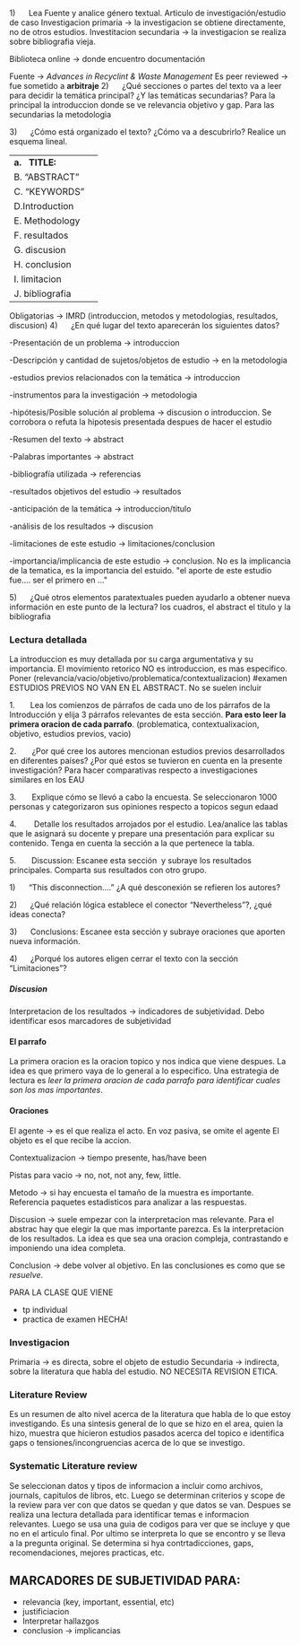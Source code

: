 1)      Lea Fuente y analice género textual. Articulo de investigación/estudio de caso
Investigacion primaria -> la investigacion se obtiene directamente, no de otros estudios.
Investitacion secundaria -> la investigacion se realiza sobre bibliografia vieja.

Biblioteca online -> donde encuentro documentación

Fuente -> *Advances in Recyclint & Waste Management*
Es peer reviewed -> fue sometido a **arbitraje**
2)      ¿Qué secciones o partes del texto va a leer para decidir la temática principal? ¿Y las temáticas secundarias? Para la principal la introduccion donde se ve relevancia objetivo y gap. Para las secundarias la metodologia

3)      ¿Cómo está organizado el texto? ¿Cómo va a descubrirlo? Realice un esquema lineal.

|                 |     |
| --------------- | --- |
| **a.   TITLE:** |     |
| B. “ABSTRACT”   |     |
| C. “KEYWORDS”   |     |
| D.Introduction  |     |
| E. Methodology  |     |
| F. resultados   |     |
| G. discusion    |     |
| H. conclusion   |     |
| I. limitacion   |     |
| J. bibliografia |     |
Obligatorias -> IMRD (introduccion, metodos y metodologias, resultados, discusion)
4)      ¿En qué lugar del texto aparecerán los siguientes datos?

-Presentación de un problema -> introduccion

-Descripción y cantidad de sujetos/objetos de estudio -> en la metodologia

-estudios previos relacionados con la temática -> introduccion

-instrumentos para la investigación -> metodologia

-hipótesis/Posible solución al problema  -> discusion o introduccion. Se corrobora o refuta la hipotesis presentada despues de hacer el estudio

-Resumen del texto -> abstract

-Palabras importantes -> abstract

-bibliografía utilizada -> referencias

-resultados objetivos del estudio -> resultados

-anticipación de la temática -> introduccion/titulo

-análisis de los resultados -> discusion

-limitaciones de este estudio -> limitaciones/conclusion

-importancia/implicancia de este estudio -> conclusion. No es la implicancia de la tematica, es la importancia del estuido. "el aporte de este estudio fue.... ser el primero en ..."

5)      ¿Qué otros elementos paratextuales pueden ayudarlo a obtener nueva información en este punto de la lectura?
los cuadros, el abstract el titulo y la bibliografia
### Lectura detallada
La introduccion es muy detallada por su carga argumentativa y su importancia. El movimiento retorico NO es introduccion, es mas especifico. Poner (relevancia/vacio/objetivo/problematica/contextualizacion) #examen
ESTUDIOS PREVIOS NO VAN EN EL ABSTRACT. No se suelen incluir 


1.       Lea los comienzos de párrafos de cada uno de los párrafos de la Introducción y elija 3 párrafos relevantes de esta sección. **Para esto leer la primera oracion de cada parrafo**. (problematica, contextualixacion, objetivo, estudios previos, vacio)

2.       ¿Por qué cree los autores mencionan estudios previos desarrollados en diferentes países? ¿Por qué estos se tuvieron en cuenta en la presente investigación? Para hacer comparativas respecto a investigaciones similares en los EAU

3.       Explique cómo se llevó a cabo la encuesta. Se seleccionaron 1000 personas y categorizaron sus opiniones respecto a topicos segun edaad

4.        Detalle los resultados arrojados por el estudio. Lea/analice las tablas que le asignará su docente y prepare una presentación para explicar su contenido. Tenga en cuenta la sección a la que pertenece la tabla.

5.       Discussion: Escanee esta sección  y subraye los resultados principales. Comparta sus resultados con otro grupo.

1)      “This disconnection….” ¿A qué desconexión se refieren los autores?

2)      ¿Qué relación lógica establece el conector “Nevertheless”?, ¿qué ideas conecta?

3)      Conclusions: Escanee esta sección y subraye oraciones que aporten nueva información.

4)      ¿Porqué los autores eligen cerrar el texto con la sección “Limitaciones”?

##### Discusion
Interpretacion de los resultados -> indicadores de subjetividad. Debo identificar esos marcadores de subjetividad
#### El parrafo
La primera oracion es la oracion topico y nos indica que viene despues. La idea es que primero vaya de lo general a lo especifico. Una estrategia de lectura es *leer la primera oracion de cada parrafo para identificar cuales son los mas importantes*.

#### Oraciones
El agente -> es el que realiza el acto. En voz pasiva, se omite el agente
El objeto es el que recibe la accion.

Contextualizacion -> tiempo presente, has/have been

Pistas para vacio -> no, not, not any, few, little.

Metodo -> si hay encuesta el tamaño de la muestra es importante. Referencia paquetes estadisticos para analizar a las respuestas.

Discusion -> suele empezar con la interpretacion mas relevante. Para el abstrac hay que elegir la que mas importante parezca. Es la interpretacion de los resultados. La idea es que sea una oracion compleja, contrastando e imponiendo una idea completa.

Conclusion -> debe volver al objetivo. En las conclusiones es como que se *resuelve*.

PARA LA CLASE QUE VIENE
- tp individual
- practica de examen HECHA!


### Investigacion
Primaria -> es directa, sobre el objeto de estudio
Secundaria -> indirecta, sobre la literatura que habla del estudio. NO NECESITA REVISION ETICA.
### Literature Review 
Es un resumen de alto nivel acerca de la literatura que habla de lo que estoy investigando. Es una sintesis general de lo que se hizo en el area, quien la hizo, muestra que hicieron estudios pasados acerca del topico e identifica gaps o tensiones/incongruencias acerca de lo que se investigo.

### Systematic Literature review
 Se seleccionan datos y tipos de informacion a incluir como archivos, journals, capitulos de libros, etc. Luego se determinan criterios y scope de la review para ver con que datos se quedan y que datos se van. Despues se realiza una lectura detallada para identificar temas e informacion relevantes. Luego se usa una guia de codigos para ver que se incluye y que no en el articulo final. Por ultimo se interpreta lo que se encontro y se lleva a la pregunta original. Se determina si hya contrtadicciones, gaps, recomendaciones, mejores practicas, etc.

## MARCADORES DE SUBJETIVIDAD PARA:
 - relevancia (key, important, essential, etc)
 - justificiacion
 - Interpretar hallazgos
 - conclusion -> implicancias